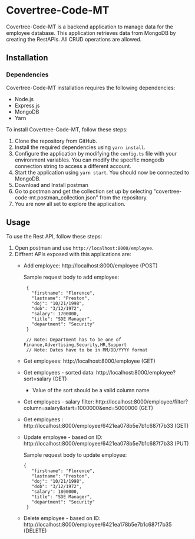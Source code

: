 # Covertree-Code-MT

Covertree-Code-MT is a backend application to manage data for the employee database. This application retrieves data from MongoDB by creating the RestAPIs. All CRUD operations are allowed.


## Installation

### Dependencies

  Covertree-Code-MT installation requires the following dependencies:

  - Node.js
  - Express.js
  - MongoDB
  - Yarn

To install Covertree-Code-MT, follow these steps:

1. Clone the repository from GitHub.
2. Install the required dependencies using `yarn install`.
3. Configure the application by modifying the `config.ts` file with your environment variables. You can modify the specific mongodb connection string to access a different account.
4. Start the application using `yarn start`. You should now be connected to MongoDB.
5. Download and Install postman
6. Go to postman and get the collection set up by selecting "covertree-code-mt.postman_collection.json" from the repository.
7. You are now all set to explore the application.


## Usage

To use the Rest API, follow these steps:

1. Open postman and use `http://localhost:8000/employee`.
2. Diffrent APIs exposed with this applications are:
    - Add employee: http://localhost:8000/employee (POST)
 
      Sample request body to add employee:
      ```
       {
         "firstname": "Florence",
         "lastname": "Preston",
         "doj": "10/21/1998",
         "dob": "3/12/1972",
         "salary": 1700000,
         "title": "SDE Manager",
         "department": "Security"
       }
       
       // Note: Department has to be one of Finance,Advertising,Security,HR,Support
       // Note: Dates have to be in MM/DD/YYYY format
    - Get employees: http://localhost:8000/employee (GET)
    - Get employees - sorted data: http://localhost:8000/employee?sort=salary (GET) 
        - Value of the sort should be a valid column name
    - Get employees -  salary filter: http://localhost:8000/employee/filter?column=salary&start=1000000&end=5000000 (GET)
    - Get employees  : http://localhost:8000/employee/6421ea078b5e7b1c687f7b33 (GET)
    - Update employee - based on ID: http://localhost:8000/employee/6421ea078b5e7b1c687f7b33 (PUT)
    
      Sample request body to update employee:
      ```
      {
         "firstname": "Florence",
         "lastname": "Preston",
         "doj": "10/21/1998",
         "dob": "3/12/1972",
         "salary": 1800000,
         "title": "SDE Manager",
         "department": "Security"
       }
    - Delete employee - based on ID: http://localhost:8000/employee/6421ea178b5e7b1c687f7b35 (DELETE)
